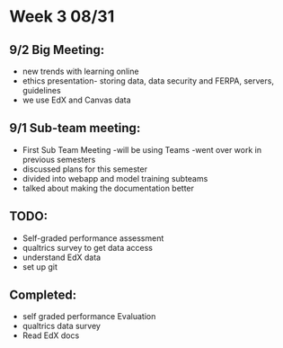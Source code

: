# Week 3 08/31

## 9/2 Big Meeting:
  - new trends with learning online
  - ethics presentation- storing data, data security and FERPA, servers, guidelines
  - we use EdX and Canvas data
  
## 9/1 Sub-team meeting:
  - First Sub Team Meeting
  -will be using Teams
  -went over work in previous semesters
  - discussed plans for this semester
  - divided into webapp and model training subteams
  - talked about making the documentation better


## TODO:
  - Self-graded performance assessment
  - qualtrics survey to get data access 
  - understand EdX data
  - set up git

## Completed:
  - self graded performance Evaluation
  - qualtrics data survey
  - Read EdX docs